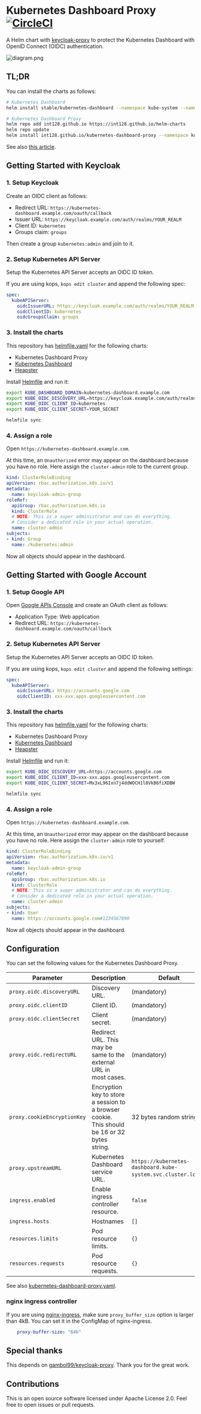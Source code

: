 # Kubernetes Dashboard Proxy [![CircleCI](https://circleci.com/gh/int128/kubernetes-dashboard-proxy.svg?style=shield)](https://circleci.com/gh/int128/kubernetes-dashboard-proxy)

A Helm chart with [keycloak-proxy](https://github.com/gambol99/keycloak-proxy) to protect the Kubernetes Dashboard with OpenID Connect (OIDC) authentication.

![diagram.png](diagram.png)


## TL;DR

You can install the charts as follows:

```sh
# Kubernetes Dashboard
helm install stable/kubernetes-dashboard --namespace kube-system --name kubernetes-dashboard

# Kubernetes Dashboard Proxy
helm repo add int128.github.io https://int128.github.io/helm-charts
helm repo update
helm install int128.github.io/kubernetes-dashboard-proxy --namespace kube-system --name kubernetes-dashboard-proxy -f kubernetes-dashboard-proxy.yaml
```

See also [this article](https://medium.com/@int128/protect-kubernetes-dashboard-with-openid-connect-104b9e75e39c).


## Getting Started with Keycloak

### 1. Setup Keycloak

Create an OIDC client as follows:

- Redirect URL: `https://kubernetes-dashboard.example.com/oauth/callback`
- Issuer URL: `https://keycloak.example.com/auth/realms/YOUR_REALM`
- Client ID: `kubernetes`
- Groups claim: `groups`

Then create a group `kubernetes:admin` and join to it.

### 2. Setup Kubernetes API Server

Setup the Kubernetes API Server accepts an OIDC ID token.

If you are using kops, `kops edit cluster` and append the following spec:

```yaml
spec:
  kubeAPIServer:
    oidcIssuerURL: https://keycloak.example.com/auth/realms/YOUR_REALM
    oidcClientID: kubernetes
    oidcGroupsClaim: groups
```

### 3. Install the charts

This repository has [helmfile.yaml](helmfile.yaml) for the following charts:

- Kubernetes Dashboard Proxy
- [Kubernetes Dashboard](https://github.com/kubernetes/charts/tree/master/stable/kubernetes-dashboard)
- [Heapster](https://github.com/kubernetes/charts/tree/master/stable/heapster)

Install [Helmfile](https://github.com/roboll/helmfile) and run it:

```sh
export KUBE_DASHBOARD_DOMAIN=kubernetes-dashboard.example.com
export KUBE_OIDC_DISCOVERY_URL=https://keycloak.example.com/auth/realms/YOUR_REALM
export KUBE_OIDC_CLIENT_ID=kubernetes
export KUBE_OIDC_CLIENT_SECRET=YOUR_SECRET

helmfile sync
```


### 4. Assign a role

Open `https://kubernetes-dashboard.example.com`.

At this time, an `Unauthorized` error may appear on the dashboard because you have no role.
Here assign the `cluster-admin` role to the current group.

```yaml
kind: ClusterRoleBinding
apiVersion: rbac.authorization.k8s.io/v1
metadata:
  name: keycloak-admin-group
roleRef:
  apiGroup: rbac.authorization.k8s.io
  kind: ClusterRole
  # NOTE: This is a super administrator and can do everything.
  # Consider a dedicated role in your actual operation.
  name: cluster-admin
subjects:
- kind: Group
  name: /kubernetes:admin
```

Now all objects should appear in the dashboard.


## Getting Started with Google Account

### 1. Setup Google API

Open [Google APIs Console](https://console.developers.google.com/apis/credentials) and create an OAuth client as follows:

- Application Type: Web application
- Redirect URL: `https://kubernetes-dashboard.example.com/oauth/callback`

### 2. Setup Kubernetes API Server

Setup the Kubernetes API Server accepts an OIDC ID token.

If you are using kops, `kops edit cluster` and append the following settings:

```yaml
spec:
  kubeAPIServer:
    oidcIssuerURL: https://accounts.google.com
    oidcClientID: xxx-xxx.apps.googleusercontent.com
```

### 3. Install the charts

This repository has [helmfile.yaml](helmfile.yaml) for the following charts:

- Kubernetes Dashboard Proxy
- [Kubernetes Dashboard](https://github.com/kubernetes/charts/tree/master/stable/kubernetes-dashboard)
- [Heapster](https://github.com/kubernetes/charts/tree/master/stable/heapster)

Install [Helmfile](https://github.com/roboll/helmfile) and run it:

```sh
export KUBE_OIDC_DISCOVERY_URL=https://accounts.google.com
export KUBE_OIDC_CLIENT_ID=xxx-xxx.apps.googleusercontent.com
export KUBE_OIDC_CLIENT_SECRET=Mx3xL96Ixn7j4ddWOCH1l8VkB6fiXDBW

helmfile sync
```

### 4. Assign a role

Open `https://kubernetes-dashboard.example.com`.

At this time, an `Unauthorized` error may appear on the dashboard because you have no role.
Here assign the `cluster-admin` role to yourself.

```yaml
kind: ClusterRoleBinding
apiVersion: rbac.authorization.k8s.io/v1
metadata:
  name: keycloak-admin-group
roleRef:
  apiGroup: rbac.authorization.k8s.io
  kind: ClusterRole
  # NOTE: This is a super administrator and can do everything.
  # Consider a dedicated role in your actual operation.
  name: cluster-admin
subjects:
- kind: User
  name: https://accounts.google.com#1234567890
```

Now all objects should appear in the dashboard.


## Configuration

You can set the following values for the Kubernetes Dashboard Proxy.

Parameter | Description | Default
----------|-------------|--------
`proxy.oidc.discoveryURL` | Discovery URL. | (mandatory)
`proxy.oidc.clientID` | Client ID. | (mandatory)
`proxy.oidc.clientSecret` | Client secret. | (mandatory)
`proxy.oidc.redirectURL` | Redirect URL. This may be same to the external URL in most cases. | (mandatory)
`proxy.cookieEncryptionKey` | Encryption key to store a session to a browser cookie. This should be 16 or 32 bytes string. | 32 bytes random string
`proxy.upstreamURL` | Kubernetes Dashboard service URL. | `https://kubernetes-dashboard.kube-system.svc.cluster.local`.
`ingress.enabled` | Enable ingress controller resource. | `false`
`ingress.hosts` | Hostnames | `[]`
`resources.limits` | Pod resource limits. | `{}`
`resources.requests` | Pod resource requests. | `{}`

See also [kubernetes-dashboard-proxy.yaml](kubernetes-dashboard-proxy.yaml).

### nginx ingress controller

If you are using [nginx-ingress](https://github.com/kubernetes/ingress-nginx), make sure `proxy_buffer_size` option is larger than 4kB.
You can set it in the ConfigMap of nginx-ingress.

```yaml
    proxy-buffer-size: "64k"
```


## Special thanks

This depends on [gambol99/keycloak-proxy](https://github.com/gambol99/keycloak-proxy).
Thank you for the great work.


## Contributions

This is an open source software licensed under Apache License 2.0.
Feel free to open issues or pull requests.
